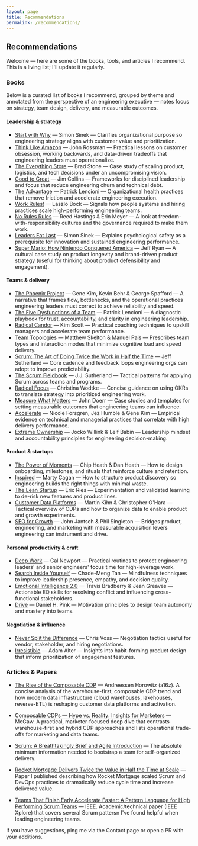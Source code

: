 ```yaml
---
layout: page
title: Recommendations
permalink: /recommendations/
---
```


## Recommendations

Welcome — here are some of the books, tools, and articles I recommend. This is a living list; I'll update it regularly.

### Books

Below is a curated list of books I recommend, grouped by theme and annotated from the perspective of an engineering executive — notes focus on strategy, team design, delivery, and measurable outcomes.

#### Leadership & strategy

- [Start with Why](https://www.amazon.com/Start-Why-Leaders-Inspire-Everyone/dp/1591846447) — Simon Sinek — Clarifies organizational purpose so engineering strategy aligns with customer value and prioritization.
- [Think Like Amazon](https://www.amazon.com/Think-Like-Amazon-Work-Obsessed/dp/1544514389) — John Rossman — Practical lessons on customer obsession, working backwards, and data-driven tradeoffs that engineering leaders must operationalize.
- [The Everything Store](https://www.amazon.com/Everything-Store-Jeff-Bezos-Amazon/dp/0316219266) — Brad Stone — Case study of scaling product, logistics, and tech decisions under an uncompromising vision.
- [Good to Great](https://www.amazon.com/Good-Great-Some-Companies-Others/dp/0066620996) — Jim Collins — Frameworks for disciplined leadership and focus that reduce engineering churn and technical debt.
- [The Advantage](https://www.amazon.com/Advantage-Organizational-Health-Guide-Leadership/dp/0470941529) — Patrick Lencioni — Organizational health practices that remove friction and accelerate engineering execution.
- [Work Rules!](https://www.amazon.com/Work-Rules-Insights-Inside-Google/dp/1455583608) — Laszlo Bock — Signals how people systems and hiring practices scale high-performing engineering teams.
- [No Rules Rules](https://www.amazon.com/No-Rules-Netflix-Culture-Reinvent/dp/1984877860) — Reed Hastings & Erin Meyer — A look at freedom-with-responsibility cultures and the governance required to make them work.
- [Leaders Eat Last](https://www.amazon.com/Leaders-Eat-Last-Together-Looking/dp/1591848016) — Simon Sinek — Explains psychological safety as a prerequisite for innovation and sustained engineering performance.
- [Super Mario: How Nintendo Conquered America](https://www.amazon.com/Super-Mario-Nintendo-Conquered-America/dp/1592407367) — Jeff Ryan — A cultural case study on product longevity and brand-driven product strategy (useful for thinking about product defensibility and engagement).

#### Teams & delivery

- [The Phoenix Project](https://www.amazon.com/Phoenix-Project-DevOps-Helping-Business/dp/1942788290) — Gene Kim, Kevin Behr & George Spafford — A narrative that frames flow, bottlenecks, and the operational practices engineering leaders must correct to achieve reliability and speed.
- [The Five Dysfunctions of a Team](https://www.amazon.com/Five-Dysfunctions-Team-Leadership-Fable/dp/0787960756) — Patrick Lencioni — A diagnostic playbook for trust, accountability, and clarity in engineering leadership.
- [Radical Candor](https://www.amazon.com/Radical-Candor-Kind-Direct-Kickass-Bosses/dp/1250103509) — Kim Scott — Practical coaching techniques to upskill managers and accelerate team performance.
- [Team Topologies](https://www.amazon.com/Team-Topologies-Organizing-Business-Technology/dp/1942788819) — Matthew Skelton & Manuel Pais — Prescribes team types and interaction modes that minimize cognitive load and speed delivery.
- [Scrum: The Art of Doing Twice the Work in Half the Time](https://www.amazon.com/Scrum-Doing-Twice-Work-Half/dp/038534645X) — Jeff Sutherland — Core cadence and feedback loops engineering orgs can adopt to improve predictability.
- [The Scrum Fieldbook](https://www.amazon.com/Scrum-Fieldbook-Accelerating-Performance-Defining/dp/111954263X) — J.J. Sutherland — Tactical patterns for applying Scrum across teams and programs.
- [Radical Focus](https://www.amazon.com/Radical-Focus-Achieving-Objectives-Key-Results/dp/0996006025) — Christina Wodtke — Concise guidance on using OKRs to translate strategy into prioritized engineering work.
- [Measure What Matters](https://www.amazon.com/Measure-What-Matters-Simple-Drives/dp/0525536221) — John Doerr — Case studies and templates for setting measurable outcomes that engineering teams can influence.
- [Accelerate](https://www.amazon.com/Accelerate-Software-Performing-Technology-Organizations/dp/1942788339) — Nicole Forsgren, Jez Humble & Gene Kim — Empirical evidence on technical and managerial practices that correlate with high delivery performance.
- [Extreme Ownership](https://www.amazon.com/Extreme-Ownership-U-S-Navy-SEALs-Leadership/dp/1250183863) — Jocko Willink & Leif Babin — Leadership mindset and accountability principles for engineering decision-making.

#### Product & startups

- [The Power of Moments](https://www.amazon.com/Power-Moments-Customers-Connection-Extraordinary/dp/1501147765) — Chip Heath & Dan Heath — How to design onboarding, milestones, and rituals that reinforce culture and retention.
- [Inspired](https://www.amazon.com/Inspired-Create-Products-Customers-Love/dp/1119387507) — Marty Cagan — How to structure product discovery so engineering builds the right things with minimal waste.
- [The Lean Startup](https://www.amazon.com/Lean-Startup-Entrepreneurs-Continuous-Innovation/dp/0307887898) — Eric Ries — Experimentation and validated learning to de-risk new features and product lines.
- [Customer Data Platforms](https://www.amazon.com/Customer-Data-Platforms-People-Transform/dp/1119554990) — Martin Kihn & Christopher O'Hara — Tactical overview of CDPs and how to organize data to enable product and growth experiments.
- [SEO for Growth](https://www.amazon.com/SEO-Growth-Integrated-Search-Marketing/dp/1118961602) — John Jantsch & Phil Singleton — Bridges product, engineering, and marketing with measurable acquisition levers engineering can instrument and drive.

#### Personal productivity & craft

- [Deep Work](https://www.amazon.com/Deep-Work-Focused-Success-Distracted/dp/1455586692) — Cal Newport — Practical routines to protect engineering leaders' and senior engineers' focus time for high-leverage work.
- [Search Inside Yourself](https://www.amazon.com/Search-Inside-Yourself-Performance-Professional/dp/0062116932) — Chade-Meng Tan — Mindfulness techniques to improve leadership presence, empathy, and decision quality.
- [Emotional Intelligence 2.0](https://www.amazon.com/Emotional-Intelligence-2-0-Travis-Bradberry/dp/0974320625) — Travis Bradberry & Jean Greaves — Actionable EQ skills for resolving conflict and influencing cross-functional stakeholders.
- [Drive](https://www.amazon.com/Drive-Surprising-Truth-What-Motivates/dp/1594484805) — Daniel H. Pink — Motivation principles to design team autonomy and mastery into teams.


#### Negotiation & influence

- [Never Split the Difference](https://www.amazon.com/Never-Split-Difference-Negotiating-Depended/dp/0062407805) — Chris Voss — Negotiation tactics useful for vendor, stakeholder, and hiring negotiations.
- [Irresistible](https://www.amazon.com/Irresistible-Rise-Addictive-Technology-Business/dp/1594206647) — Adam Alter — Insights into habit-forming product design that inform prioritization of engagement features.

### Articles & Papers

- [The Rise of the Composable CDP](https://a16z.com/the-rise-of-the-composable-cdp/) — Andreessen Horowitz (a16z). A concise analysis of the warehouse-first, composable CDP trend and how modern data infrastructure (cloud warehouses, lakehouses, reverse-ETL) is reshaping customer data platforms and activation.

- [Composable CDPs — Hype vs. Reality: Insights for Marketers](https://mcgaw.io/blog/composable-cdps-hype-reality-deep-dive-marketing-executives/) — McGaw. A practical, marketer-focused deep dive that contrasts warehouse-first and hybrid CDP approaches and lists operational trade-offs for marketing and data teams.

- [Scrum: A Breathtakingly Brief and Agile Introduction](https://agilelearninglabs.com/resources/scrum-introduction/) — The absolute minimum information needed to bootstrap a team for self-organized delivery.

- [Rocket Mortgage Delivers Twice the Value in Half the Time at Scale](https://scholarspace.manoa.hawaii.edu/items/d8e6788f-4853-45fe-b4ce-985c626ac2d5) — Paper I published describing how Rocket Mortgage scaled Scrum and DevOps practices to dramatically reduce cycle time and increase delivered value.

- [Teams That Finish Early Accelerate Faster: A Pattern Language for High Performing Scrum Teams](https://ieeexplore.ieee.org/document/6759182) — IEEE. Academic/technical paper (IEEE Xplore) that covers several Scrum pattersn I've found helpful when leading engineering teams.

If you have suggestions, ping me via the Contact page or open a PR with your additions.
